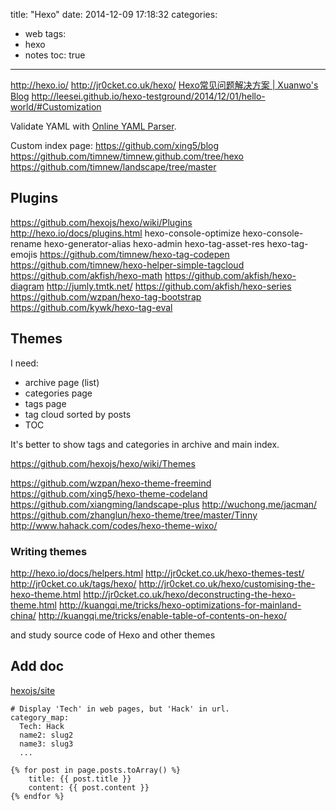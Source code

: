 title: "Hexo"
date: 2014-12-09 17:18:32
categories:
- web
tags:
- hexo
- notes
toc: true
---

http://hexo.io/
http://jr0cket.co.uk/hexo/
[Hexo常见问题解决方案 | Xuanwo's Blog](http://xuanwo.org/2014/08/14/hexo-usual-problem/)
http://leesei.github.io/hexo-testground/2014/12/01/hello-world/#Customization

Validate YAML with [Online YAML Parser](http://yaml-online-parser.appspot.com/).

<!-- more -->

Custom index page:
https://github.com/xing5/blog
https://github.com/timnew/timnew.github.com/tree/hexo https://github.com/timnew/landscape/tree/master

## Plugins

https://github.com/hexojs/hexo/wiki/Plugins
http://hexo.io/docs/plugins.html
[](about:blank)
hexo-console-optimize
hexo-console-rename
hexo-generator-alias
hexo-admin
hexo-tag-asset-res
hexo-tag-emojis
https://github.com/timnew/hexo-tag-codepen
https://github.com/timnew/hexo-helper-simple-tagcloud
https://github.com/akfish/hexo-math
https://github.com/akfish/hexo-diagram http://jumly.tmtk.net/
https://github.com/akfish/hexo-series
https://github.com/wzpan/hexo-tag-bootstrap
https://github.com/kywk/hexo-tag-eval

## Themes

I need: 
- archive page (list)
- categories page
- tags page
- tag cloud sorted by posts
- TOC

It's better to show tags and categories in archive and main index.

https://github.com/hexojs/hexo/wiki/Themes

https://github.com/wzpan/hexo-theme-freemind
https://github.com/xing5/hexo-theme-codeland
https://github.com/xiangming/landscape-plus
http://wuchong.me/jacman/
https://github.com/zhanglun/hexo-theme/tree/master/Tinny
http://www.hahack.com/codes/hexo-theme-wixo/

### Writing themes

http://hexo.io/docs/helpers.html
http://jr0cket.co.uk/hexo-themes-test/
http://jr0cket.co.uk/tags/hexo/
http://jr0cket.co.uk/hexo/customising-the-hexo-theme.html
http://jr0cket.co.uk/hexo/deconstructing-the-hexo-theme.html
http://kuangqi.me/tricks/hexo-optimizations-for-mainland-china/
http://kuangqi.me/tricks/enable-table-of-contents-on-hexo/

and study source code of Hexo and other themes

## Add doc

[hexojs/site](https://github.com/hexojs/site)

```
# Display 'Tech' in web pages, but 'Hack' in url.
category_map:
  Tech: Hack
  name2: slug2
  name3: slug3
  ...
```

```
{% for post in page.posts.toArray() %}
    title: {{ post.title }}
    content: {{ post.content }}
{% endfor %}
```
